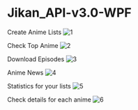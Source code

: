 # Jikan_API-v3.0-WPF

Create Anime Lists
![1](https://user-images.githubusercontent.com/52676034/161424737-49bf4797-55d5-4459-90ec-ddc9b526df8f.PNG)

Check Top Anime
![2](https://user-images.githubusercontent.com/52676034/161424753-3afbc937-d114-4dda-b7fb-b48ff889f8dd.PNG)

Download Episodes
![3](https://user-images.githubusercontent.com/52676034/161424760-f6c21ceb-abc3-400c-89ba-8b3a08526ad2.PNG)

Anime News
![4](https://user-images.githubusercontent.com/52676034/161424768-543045fe-c266-4849-b171-b61d4394a492.PNG)

Statistics for your lists
![5](https://user-images.githubusercontent.com/52676034/161424806-7e6714da-b12a-4af6-925b-69d373fda00a.PNG)

Check details for each anime
![6](https://user-images.githubusercontent.com/52676034/161424836-3d6bfc8c-01e8-43fd-a5ea-55ebcde8a51a.PNG)
